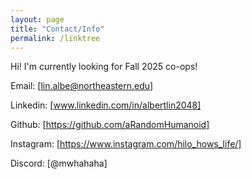 ```yaml
---
layout: page
title: "Contact/Info"
permalink: /linktree
---
```

Hi! I'm currently looking for Fall 2025 co-ops!

Email: [lin.albe@northeastern.edu]

Linkedin: [www.linkedin.com/in/albertlin2048]

Github: [https://github.com/aRandomHumanoid]

Instagram: [https://www.instagram.com/hilo_hows_life/]

Discord: [@mwhahaha]
